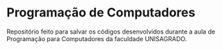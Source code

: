 # Programação de Computadores
Repositório feito para salvar os códigos desenvolvidos durante a aula de Programação para Computadores da faculdade UNISAGRADO.
